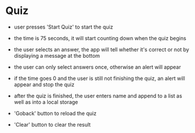 # Quiz
* user presses 'Start Quiz' to start the quiz

* the time is 75 seconds, it will start counting down when the quiz begins

* the user selects an answer, the app will tell whether it's correct or not by displaying a message at the bottom

* the user can only select answers once, otherwise an alert will appear

* if the time goes 0 and the user is still not finishing the quiz, an alert will appear and stop the quiz

* after the quiz is finished, the user enters name and append to a list as well as into a local storage

* 'Goback' button to reload the quiz

* 'Clear' button to clear the result